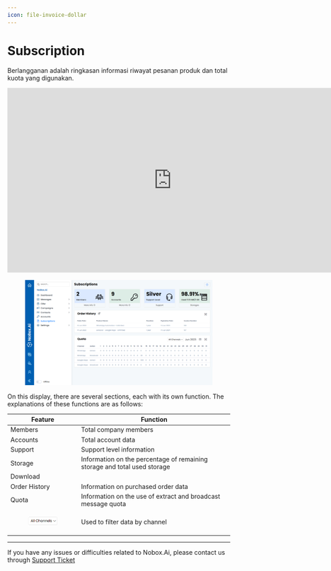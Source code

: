 ```yaml
---
icon: file-invoice-dollar
---
```


# <i class="fa-regular fa-credit-card"></i> Subscription

Berlangganan adalah ringkasan informasi riwayat pesanan produk dan total kuota yang digunakan.

<iframe width="742" height="418" src="https://www.youtube.com/embed/ZSXNzmvrxt4/" title="01. Instalasi NoBox Desktop" frameborder="0" allow="accelerometer; autoplay; clipboard-write; encrypted-media; gyroscope; picture-in-picture; web-share" referrerpolicy="strict-origin-when-cross-origin" allowfullscreen></iframe>

<figure><img src="../.gitbook/assets/Subscription (1).png" alt=""><figcaption></figcaption></figure>

On this display, there are several sections, each with its own function. The explanations of these functions are as follows:

<table><thead><tr><th width="145.79998779296875">Feature</th><th>Function</th></tr></thead><tbody><tr><td>Members</td><td>Total company members</td></tr><tr><td>Accounts</td><td>Total account data</td></tr><tr><td>Support</td><td>Support level information</td></tr><tr><td>Storage</td><td>Information on the percentage of remaining storage and total used storage</td></tr><tr><td>Download</td><td></td></tr><tr><td>Order History</td><td>Information on purchased order data</td></tr><tr><td>Quota</td><td>Information on the use of extract and broadcast message quota</td></tr><tr><td><div><figure><img src="../.gitbook/assets/filter (1).png" alt=""><figcaption></figcaption></figure></div></td><td>Used to filter data by channel</td></tr></tbody></table>

---

If you have any issues or difficulties related to Nobox.Ai, please contact us through [Support Ticket](https://crm.nobox.ai/clients/tickets)
